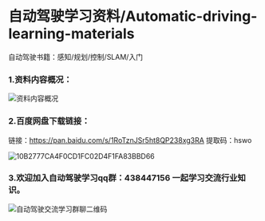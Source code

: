 # 自动驾驶学习资料/Automatic-driving-learning-materials
自动驾驶书籍：感知/规划/控制/SLAM/入门

### 1.资料内容概况：
![资料内容概况](https://user-images.githubusercontent.com/96108374/145968005-f88bdb12-0df9-414e-bb20-0d6320f0e170.jpg)

### 2.百度网盘下载链接：
链接：https://pan.baidu.com/s/1RoTznJSr5ht8QP238xg3RA 
提取码：hswo

![10B2777CA4F0CD1FC02D4F1FA83BBD66](https://user-images.githubusercontent.com/96108374/145968810-8a64e73d-df7c-4e55-a71e-8237796eb751.png)


### 3.欢迎加入自动驾驶学习qq群：438447156    一起学习交流行业知识。
![自动驾驶交流学习群聊二维码](https://user-images.githubusercontent.com/96108374/145964514-9a10d09e-1735-4387-a679-c43131c268d5.jpg)

